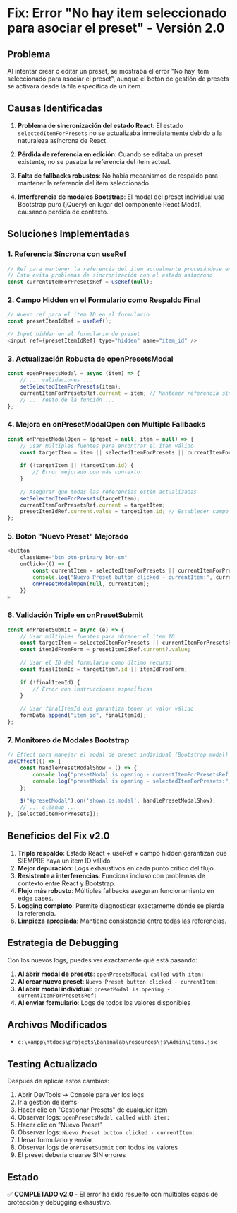 # Fix: Error "No hay item seleccionado para asociar el preset" - Versión 2.0

## Problema
Al intentar crear o editar un preset, se mostraba el error "No hay item seleccionado para asociar el preset", aunque el botón de gestión de presets se activara desde la fila específica de un item.

## Causas Identificadas

1. **Problema de sincronización del estado React**: El estado `selectedItemForPresets` no se actualizaba inmediatamente debido a la naturaleza asíncrona de React.

2. **Pérdida de referencia en edición**: Cuando se editaba un preset existente, no se pasaba la referencia del item actual.

3. **Falta de fallbacks robustos**: No había mecanismos de respaldo para mantener la referencia del item seleccionado.

4. **Interferencia de modales Bootstrap**: El modal del preset individual usa Bootstrap puro (jQuery) en lugar del componente React Modal, causando pérdida de contexto.

## Soluciones Implementadas

### 1. Referencia Síncrona con useRef
```javascript
// Ref para mantener la referencia del item actualmente procesándose en presets
// Esto evita problemas de sincronización con el estado asíncrono
const currentItemForPresetsRef = useRef(null);
```

### 2. Campo Hidden en el Formulario como Respaldo Final
```javascript
// Nuevo ref para el item ID en el formulario
const presetItemIdRef = useRef();

// Input hidden en el formulario de preset
<input ref={presetItemIdRef} type="hidden" name="item_id" />
```

### 3. Actualización Robusta de openPresetsModal
```javascript
const openPresetsModal = async (item) => {
    // ... validaciones ...
    setSelectedItemForPresets(item);
    currentItemForPresetsRef.current = item; // Mantener referencia síncrona
    // ... resto de la función ...
};
```

### 4. Mejora en onPresetModalOpen con Multiple Fallbacks
```javascript
const onPresetModalOpen = (preset = null, item = null) => {
    // Usar múltiples fuentes para encontrar el item válido
    const targetItem = item || selectedItemForPresets || currentItemForPresetsRef.current;
    
    if (!targetItem || !targetItem.id) {
        // Error mejorado con más contexto
    }
    
    // Asegurar que todas las referencias estén actualizadas
    setSelectedItemForPresets(targetItem);
    currentItemForPresetsRef.current = targetItem;
    presetItemIdRef.current.value = targetItem.id; // Establecer campo hidden
};
```

### 5. Botón "Nuevo Preset" Mejorado
```javascript
<button 
    className="btn btn-primary btn-sm"
    onClick={() => {
        const currentItem = selectedItemForPresets || currentItemForPresetsRef.current;
        console.log("Nuevo Preset button clicked - currentItem:", currentItem);
        onPresetModalOpen(null, currentItem);
    }}
>
```

### 6. Validación Triple en onPresetSubmit
```javascript
const onPresetSubmit = async (e) => {
    // Usar múltiples fuentes para obtener el item ID
    const targetItem = selectedItemForPresets || currentItemForPresetsRef.current;
    const itemIdFromForm = presetItemIdRef.current?.value;
    
    // Usar el ID del formulario como último recurso
    const finalItemId = targetItem?.id || itemIdFromForm;
    
    if (!finalItemId) {
        // Error con instrucciones específicas
    }
    
    // Usar finalItemId que garantiza tener un valor válido
    formData.append("item_id", finalItemId);
};
```

### 7. Monitoreo de Modales Bootstrap
```javascript
// Effect para manejar el modal de preset individual (Bootstrap modal)
useEffect(() => {
    const handlePresetModalShow = () => {
        console.log("presetModal is opening - currentItemForPresetsRef:", currentItemForPresetsRef.current);
        console.log("presetModal is opening - selectedItemForPresets:", selectedItemForPresets);
    };
    
    $("#presetModal").on('shown.bs.modal', handlePresetModalShow);
    // ... cleanup ...
}, [selectedItemForPresets]);
```

## Beneficios del Fix v2.0

1. **Triple respaldo**: Estado React + useRef + campo hidden garantizan que SIEMPRE haya un item ID válido.
2. **Mejor depuración**: Logs exhaustivos en cada punto crítico del flujo.
3. **Resistente a interferencias**: Funciona incluso con problemas de contexto entre React y Bootstrap.
4. **Flujo más robusto**: Múltiples fallbacks aseguran funcionamiento en edge cases.
5. **Logging completo**: Permite diagnosticar exactamente dónde se pierde la referencia.
6. **Limpieza apropiada**: Mantiene consistencia entre todas las referencias.

## Estrategia de Debugging

Con los nuevos logs, puedes ver exactamente qué está pasando:

1. **Al abrir modal de presets**: `openPresetsModal called with item:`
2. **Al crear nuevo preset**: `Nuevo Preset button clicked - currentItem:`
3. **Al abrir modal individual**: `presetModal is opening - currentItemForPresetsRef:`
4. **Al enviar formulario**: Logs de todos los valores disponibles

## Archivos Modificados

- `c:\xampp\htdocs\projects\bananalab\resources\js\Admin\Items.jsx`

## Testing Actualizado

Después de aplicar estos cambios:

1. Abrir DevTools → Console para ver los logs
2. Ir a gestión de items
3. Hacer clic en "Gestionar Presets" de cualquier item
4. Observar logs: `openPresetsModal called with item:`
5. Hacer clic en "Nuevo Preset"
6. Observar logs: `Nuevo Preset button clicked - currentItem:`
7. Llenar formulario y enviar
8. Observar logs de `onPresetSubmit` con todos los valores
9. El preset debería crearse SIN errores

## Estado

✅ **COMPLETADO v2.0** - El error ha sido resuelto con múltiples capas de protección y debugging exhaustivo.

